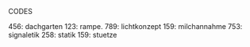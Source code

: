 CODES

456: dachgarten
123: rampe.
789: lichtkonzept
159: milchannahme
753: signaletik
258: statik
159: stuetze